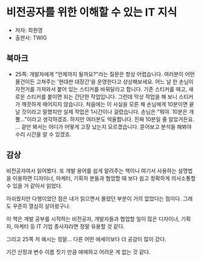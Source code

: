 # 비전공자를 위한 이해할 수 있는 IT 지식

- 저자: 최원영
- 출판사: TWIG

## 북마크

- 25쪽: 개발자에게 "언제까지 될까요?"라는 질문은 항상 어렵습니다. 여러분이 어떤 물건이든 고쳐주는 '현대판 대장간'을 운영한다고 상상해보세요. 어느 날 한 손님이 자전거를 가져와서 붙어 있는 스티커를 바꿔달라고 합니다. 기존 스티커를 떼고, 새로운 스티커를 붙이면 되는 간단한 작업입니다. 그런데 막상 작업을 해 보니 스티커가 깨끗하게 떼어지지 않습니다. 처음에는 이 사실을 모른 채 손님에게 10분이면 끝날 것이라고 말했지만 실제 작업은 1시간이나 걸렸습니다. 손님은 "뭐야. 10분은 개뿔..."이라고 생각하겠죠. 하지만 여러분도 억울합니다. 진짜 10분일 줄 알았거든요. ... 겉만 봐서는 어디가 어떻게 고장 났는지 모르겠습니다. 뜯어보고 분석을 해봐야 수리 시간을 알 수 있겠죠.

## 감상

비전공자여서 읽어봤다. 또 개발 용어를 쉽게 알려주는 책이니 여기서 사용하는 설명법을 이용하면 디자이너, 마케터, 기획자 분들과 협업할 때 보다 쉽고 정확하게 의사소통할 수 있을 거 같아서 읽었다.

아쉬웠지만 다행이었던 점은 내가 읽으면서 몰랐던 부분이 거의 없었다는 점이다. 그래도 꾸준히 열심히 살아왔구나.

이 책은 개발 공부를 시작하는 비전공자, 개발자들과 협업할 일이 많은 디자이너, 기획자, 마케터 등 IT 기업 종사자라면 정말 유용할 것 같다.

그리고 25쪽 저 예시는 정말... 다른 어떤 에세이보다 더 공감이 많이 갔다.

기간 산정과 변수 이름 짓기 만큼 애매하고 어려운 게 없는 것 같다.
